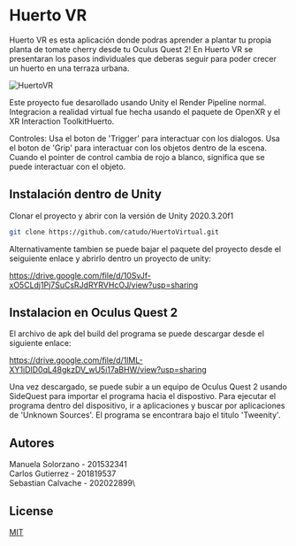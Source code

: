 # Huerto VR

Huerto VR es esta aplicación donde podras aprender a plantar tu propia planta de tomate cherry desde tu Oculus Quest 2! En Huerto VR se presentaran los pasos individuales que deberas seguir para poder crecer un huerto en una terraza urbana.

![HuertoVR](https://user-images.githubusercontent.com/60772784/140443718-b7c50109-5585-49bd-96f4-e96383642a17.PNG)

Este proyecto fue desarollado usando Unity el Render Pipeline normal. Integracion a realidad virtual fue hecha usando el paquete de OpenXR y el XR Interaction ToolkitHuerto.

Controles:
Usa el boton de 'Trigger' para interactuar con los dialogos.
Usa el boton de 'Grip' para interactuar con los objetos dentro de la escena. Cuando el pointer de control cambia de rojo a blanco, significa que se puede interactuar con el objeto.

## Instalación dentro de Unity

Clonar el proyecto y abrir con la versión de Unity 2020.3.20f1

```bash
git clone https://github.com/catudo/HuertoVirtual.git
```
Alternativamente tambien se puede bajar el paquete del proyecto desde el seiguiente enlace y abrirlo dentro un proyecto de unity:

https://drive.google.com/file/d/10SvJf-xO5CLdj1Pj7SuCsRJdRYRVHcOJ/view?usp=sharing

## Instalacion en Oculus Quest 2

El archivo de apk del build del programa se puede descargar desde el siguiente enlace:

https://drive.google.com/file/d/1lML-XY1iDID0qL48gkzDV_wU5i17aBHW/view?usp=sharing

Una vez descargado, se puede subir a un equipo de Oculus Quest 2 usando SideQuest para importar el programa hacia el dispostivo. Para ejecutar el programa dentro del dispositivo, ir a aplicaciones y buscar por aplicaciones de 'Unknown Sources'. El programa se encontrara bajo el titulo 'Tweenity'.

## Autores

Manuela Solorzano - 201532341\
Carlos Gutierrez - 201819537\
Sebastian Calvache - 202022899\


## License
[MIT](https://choosealicense.com/licenses/mit/)
